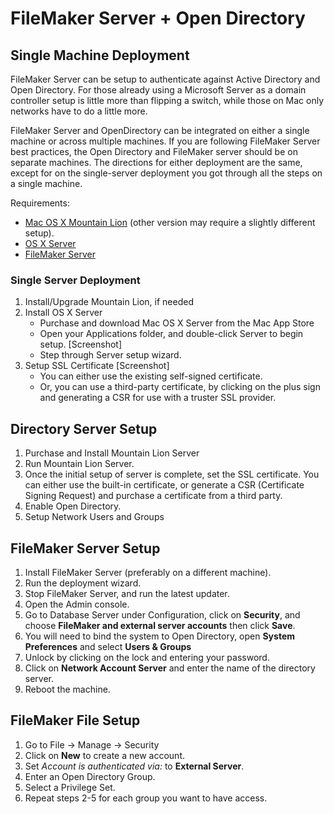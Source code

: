 # FileMaker Server + Open Directory #
## Single Machine Deployment ##

FileMaker Server can be setup to authenticate against Active Directory and Open Directory. For those already using a Microsoft Server as a domain controller setup is little more than flipping a switch, while those on Mac only networks have to do a little more.

FileMaker Server and OpenDirectory can be integrated on either a single machine or across multiple machines. If you are following FileMaker Server best practices, the Open Directory and FileMaker server should be on separate machines. The directions for either deployment are the same, except for on the single-server deployment you got through all the steps on a single machine.

Requirements:
* [Mac OS X Mountain Lion](https://itunes.apple.com/us/app/id537386512?mt=12) (other version may require a slightly different setup).
* [OS X Server](https://itunes.apple.com/us/app/id537441259?mt=12)
* [FileMaker Server](http://www.filemaker.com/products/filemaker-server/)

### Single Server Deployment ###
1. Install/Upgrade Mountain Lion, if needed
2. Install OS X Server
	* Purchase and download Mac OS X Server from the Mac App Store
	* Open your Applications folder, and double-click Server to begin setup. [Screenshot]
	* Step through Server setup wizard.
3. Setup SSL Certificate [Screenshot]
	* You can either use the existing self-signed certificate.
	* Or, you can use a third-party certificate, by clicking on the plus sign and generating a CSR for use with a truster SSL provider.
	

## Directory Server Setup ##
1. Purchase and Install Mountain Lion Server
2. Run Mountain Lion Server.
3. Once the initial setup of server is complete, set the SSL certificate. You can either use the built-in certificate, or generate a CSR (Certificate Signing Request) and purchase a certificate from a third party.
4. Enable Open Directory.
5. Setup Network Users and Groups

## FileMaker Server Setup
1. Install FileMaker Server (preferably on a different machine).
2. Run the deployment wizard.
3. Stop FileMaker Server, and run the latest updater.
4. Open the Admin console.
5. Go to Database Server under Configuration, click on **Security**, and choose **FileMaker and external server accounts** then click **Save**.
6. You will need to bind the system to Open Directory, open **System Preferences** and select **Users & Groups**
7. Unlock by clicking on the lock and entering your password.
8. Click on **Network Account Server** and enter the name of the directory server.
9. Reboot the machine.

## FileMaker File Setup ##
1. Go to File -> Manage -> Security
2. Click on **New** to create a new account.
3. Set *Account is authenticated via:* to **External Server**.
4. Enter an Open Directory Group.
5. Select a Privilege Set.
6. Repeat steps 2-5 for each group you want to have access.